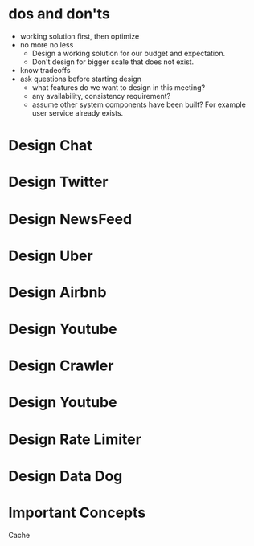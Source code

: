# dos and don'ts
* working solution first, then optimize
* no more no less
  * Design a working solution for our budget and expectation.
  * Don't design for bigger scale that does not exist.
* know tradeoffs
* ask questions before starting design
  * what features do we want to design in this meeting?
  * any availability, consistency requirement?
  * assume other system components have been built? For example user service already exists.

# Design Chat

# Design Twitter

# Design NewsFeed

# Design Uber

# Design Airbnb

# Design Youtube

# Design Crawler

# Design Youtube

# Design Rate Limiter

# Design Data Dog




# Important Concepts
Cache

